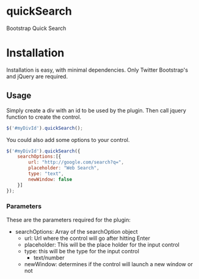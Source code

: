 # quickSearch
Bootstrap Quick Search

# Installation

Installation is easy, with minimal dependencies. Only Twitter Bootstrap's and jQuery are required.

## Usage

Simply create a div with an id to be used by the plugin. Then call jquery function to create the control.

```js
$('#myDivId').quickSearch();
```

You could also add some options to your control.

```js
$('#myDivId').quickSearch({
    searchOptions:[{
        url: "http://google.com/search?q=",
        placeholder: "Web Search",
        type: "text",
        newWindow: false
    }]
});
```

### Parameters

These are the parameters required for the plugin:
- searchOptions: Array of the searchOption object
    - url: Url where the control will go after hitting Enter
    - placeholder: This will be the place holder for the input control
    - type: this will be the type for the input control
        - text/number
    - newWindow: determines if the control will launch a new window or not